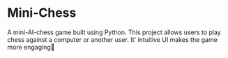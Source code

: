 # Mini-Chess
A mini-AI-chess game built using Python. This project allows users to play chess against a computer or another user. It' intuitive UI makes the game more engaging🧠
